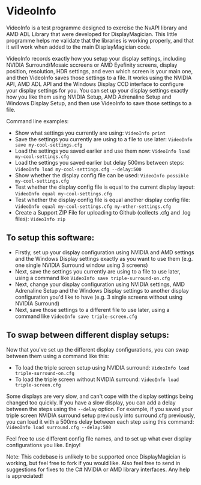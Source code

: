 # VideoInfo

VideoInfo is a test programme designed to exercise the NvAPI library and AMD ADL Library that were developed for DisplayMagician. This little programme helps me validate that the libraries is working properly, and that it will work when added to the main DisplayMagician code.

VideoInfo records exactly how you setup your display settings, including NVIDIA Surround/Mosaic sccreens or AMD Eyefinity screens, display position, resolution, HDR settings, and even which screen is your main one, and then VideoInfo saves those settings to a file. It works using the NVIDIA API, AMD ADL API and the Windows Display CCD interface to configure your display settings for you. You can set up your display settings exactly how you like them using NVIDIA Setup, AMD Adrenaline Setup and Windows Display Setup, and then use VideoInfo to save those settings to a file.

Command line examples:

- Show what settings you currently are using: `VideoInfo print`
- Save the settings you currently are using to a file to use later: `VideoInfo save my-cool-settings.cfg`
- Load the settings you saved earlier and use them now: `VideoInfo load my-cool-settings.cfg`
- Load the settings you saved earlier but delay 500ms between steps: `VideoInfo load my-cool-settings.cfg --delay:500`
- Show whether the display config file can be used: `VideoInfo possible my-cool-settings.cfg`
- Test whether the display config file is equal to the current display layout: `VideoInfo equal my-cool-settings.cfg`
- Test whether the display config file is equal another display config file: `VideoInfo equal my-cool-settings.cfg my-other-settings.cfg`
- Create a Support ZIP File for uploading to Github (collects .cfg and .log files): `VideoInfo zip`


## To setup this software:

- Firstly, set up your display configuration using NVIDIA and AMD settings and the Windows Display settings exactly as you want to use them (e.g. one single NVIDIA Surround window using 3 screens)
- Next, save the settings you currently are using to a file to use later, using a command like `VideoInfo save triple-surround-on.cfg`
- Next, change your display configuration using NVIDIA settings, AMD Adrenaline Setup and the Windows Display settings to another display configuration you'd like to have (e.g. 3 single screens without using NVIDIA Surround)
- Next, save those settings to a different file to use later, using a command like `VideoInfo save triple-screen.cfg`

## To swap between different display setups:

Now that you've set up the different display configurations, you can swap between them using a command like this:

- To load the triple screen setup using NVIDIA surround: `VideoInfo load triple-surround-on.cfg`
- To load the triple screen without NVIDIA surround: `VideoInfo load triple-screen.cfg`

Some displays are very slow, and can't cope with the display settings being changed too quickly. If you have a slow display, you can add a delay between the steps using the `--delay` option. For example, if you saved your triple screen NVIDIA surround setup previously into surround.cfg previously, you can load it with a 500ms delay between each step using this command: `VideoInfo load surround.cfg --delay:500`

Feel free to use different config file names, and to set up what ever display configurations you like. Enjoy!

Note: This codebase is unlikely to be supported once DisplayMagician is working, but feel free to fork if you would like. Also feel free to send in suggestions for fixes to the C# NVIDIA or AMD library interfaces. Any help is appreciated!